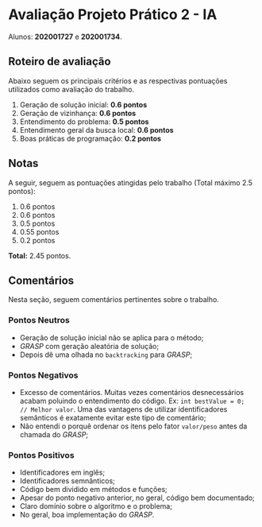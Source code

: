 # Avaliação Projeto Prático 2 - IA
Alunos: **202001727** e **202001734**.

## Roteiro de avaliação

Abaixo seguem os principais critérios e as respectivas pontuações utilizados como avaliação do trabalho.

1. Geração de solução inicial: **0.6 pontos**
2. Geração de vizinhança: **0.6 pontos**
3. Entendimento do problema: **0.5 pontos**
4. Entendimento geral da busca local: **0.6 pontos**
5. Boas práticas de programação: **0.2 pontos**

## Notas

A seguir, seguem as pontuações atingidas pelo trabalho (Total máximo 2.5 pontos): 

1. 0.6 pontos
2. 0.6 pontos
3. 0.5 pontos
4. 0.55 pontos
5. 0.2 pontos

**Total:** 2.45 pontos.

## Comentários

Nesta seção, seguem comentários pertinentes sobre o trabalho.

### Pontos Neutros
- Geração de solução inicial não se aplica para o método;
- *GRASP* com geração aleatória de solução;
- Depois dê uma olhada no `backtracking` para *GRASP*;

### Pontos Negativos
- Excesso de comentários. Muitas vezes comentários desnecessários acabam poluindo o entendimento do código. Ex: `int bestValue = 0;  // Melhor valor`. Uma das vantagens de utilizar identificadores semânticos é exatamente evitar este tipo de comentário;
- Não entendi o porquê ordenar os itens pelo fator `valor/peso` antes da chamada do *GRASP*;

### Pontos Positivos
- Identificadores em inglês;
- Identificadores semnânticos;
- Código bem dividido em métodos e funções;
- Apesar do ponto negativo anterior, no geral, código bem documentado;
- Claro domínio sobre o algoritmo e o problema;
- No geral, boa implementação do *GRASP*.